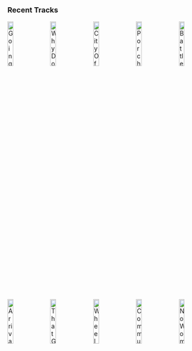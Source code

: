 ### Recent Tracks
[<img src='https://lastfm.freetls.fastly.net/i/u/300x300/41de0e3c19d99342064cc994e96f59b4.png' width='16%' height='16%' alt='Going Home'>](https://www.last.fm/music/randy%2bnewman/_/going%2bhome)&nbsp;&nbsp;&nbsp;&nbsp;[<img src='https://lastfm.freetls.fastly.net/i/u/300x300/536e7319662fcfe81a65705315243df1.png' width='16%' height='16%' alt='Why Do We Fall?'>](https://www.last.fm/music/hans%2bzimmer/_/why%2bdo%2bwe%2bfall%253f)&nbsp;&nbsp;&nbsp;&nbsp;[<img src='https://lastfm.freetls.fastly.net/i/u/300x300/93abb8f8430d1ec2d9dd136660a8c636.png' width='16%' height='16%' alt='City Of Stars'>](https://www.last.fm/music/ryan%2bgosling/_/city%2bof%2bstars)&nbsp;&nbsp;&nbsp;&nbsp;[<img src='https://lastfm.freetls.fastly.net/i/u/300x300/5f18886c9a3a6d313aa5f2273ec4b397.png' width='16%' height='16%' alt='Porch'>](https://www.last.fm/music/alan%2bsilvestri/_/porch)&nbsp;&nbsp;&nbsp;&nbsp;[<img src='https://lastfm.freetls.fastly.net/i/u/300x300/40fe30aa87914a89b796dd4e9b3619e0.png' width='16%' height='16%' alt='Battle Finale'>](https://www.last.fm/music/brian%2btyler/_/battle%2bfinale)&nbsp;&nbsp;&nbsp;&nbsp;<br>[<img src='https://lastfm.freetls.fastly.net/i/u/300x300/4ba3ccc8326b39b97d26aa0f4e1f1995.png' width='16%' height='16%' alt='Arrival at Winterfell'>](https://www.last.fm/music/ramin%2bdjawadi/_/arrival%2bat%2bwinterfell)&nbsp;&nbsp;&nbsp;&nbsp;[<img src='https://lastfm.freetls.fastly.net/i/u/300x300/ddf9879fbba5c96017bfc3430a3fda41.png' width='16%' height='16%' alt='That Girl with the Staff'>](https://www.last.fm/music/john%2bwilliams/_/that%2bgirl%2bwith%2bthe%2bstaff)&nbsp;&nbsp;&nbsp;&nbsp;[<img src='https://lastfm.freetls.fastly.net/i/u/300x300/f65175bf7c3841c8a5f5ded5e59ef006.png' width='16%' height='16%' alt='Wheel of Fortune'>](https://www.last.fm/music/hans%2bzimmer/_/wheel%2bof%2bfortune)&nbsp;&nbsp;&nbsp;&nbsp;[<img src='https://lastfm.freetls.fastly.net/i/u/300x300/ea413fd6d34047ae95ac4f2e0b51ec89.png' width='16%' height='16%' alt='Community Medley'>](https://www.last.fm/music/ludwig%2bg%25c3%25b6ransson/_/community%2bmedley)&nbsp;&nbsp;&nbsp;&nbsp;[<img src='https://lastfm.freetls.fastly.net/i/u/300x300/ba94ae4bc6e39beb6b517762e18d63de.png' width='16%' height='16%' alt='No Woman Has Ever Handled My Herschel'>](https://www.last.fm/music/geoff%2bzanelli/_/no%2bwoman%2bhas%2bever%2bhandled%2bmy%2bherschel)&nbsp;&nbsp;&nbsp;&nbsp;<br>